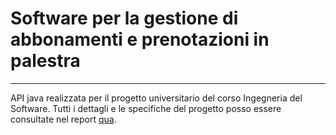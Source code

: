 # Software per la gestione di abbonamenti e prenotazioni in palestra
___
API java realizzata per il progetto universitario del corso Ingegneria del Software.
Tutti i dettagli e le specifiche del progetto posso essere consultate nel report [qua](relazione_swe_benincasa.pdf).